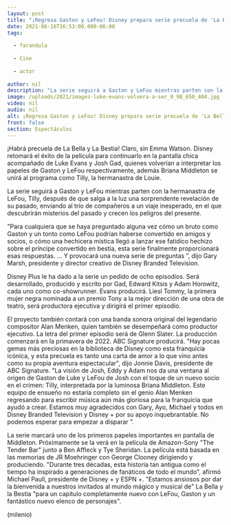 ```yaml
---
layout: post
title: "¡Regresa Gaston y LeFou! Disney prepara serie precuela de 'La Bella y La Bestia'; tendrá ocho episodios"
date: 2021-06-16T16:53:00.000-06:00
tags:
  
  - farandula
  
  - Cine
  
  - actor
  
author: nil
description: "La serie seguirá a Gaston y LeFou mientras parten con la hermanastra de LeFou, Tilly, después de que salga a la luz una sorprendente revelación de su pasado. "
image: /uploads/2021/images-luke-evans-volvera-a-ser_0_98_650_404.jpg
video: nil
audio: nil
alt: ¡Regresa Gaston y LeFou! Disney prepara serie precuela de 'La Bella y La Bestia'; tendrá ocho episodios
front: false
section: Espectáculos
---
```


¡Habrá precuela de La Bella y La Bestia! Claro, sin Emma Watson. Disney retomará el éxito de la película para continuarlo en la pantalla chica acompañado de Luke Evans y Josh Gad, quienes volverían a interpretar los papeles de Gaston y LeFou respectivamente, además Briana Middleton se unirá al programa como Tilly, la hermanastra de Louie. 

La serie seguirá a Gaston y LeFou mientras parten con la hermanastra de LeFou, Tilly, después de que salga a la luz una sorprendente revelación de su pasado, enviando al trío de compañeros  a un viaje inesperado, en el que descubrirán  misterios del pasado y crecen los peligros del presente. 

"Para cualquiera que se haya preguntado alguna vez cómo un bruto como Gaston y un tonto como LeFou podrían haberse convertido en amigos y socios, o cómo una hechicera mística llegó a lanzar ese fatídico hechizo sobre el príncipe convertido en bestia, esta serie finalmente proporcionará esas respuestas. … Y provocará una nueva serie de preguntas ”, dijo Gary Marsh, presidente y director creativo de Disney Branded Television.

Disney Plus le ha dado a la serie un pedido de ocho episodios. Será desarrollado, producido y escrito por Gad, Edward Kitsis y Adam Horowitz, cada uno como co-showrunner. Evans producirá. Liesl Tommy, la primera mujer negra nominada a un premio Tony a la mejor dirección de una obra de teatro, será productora ejecutiva y dirigirá el primer episodio.  

El proyecto también contará con una banda sonora original del legendario compositor Alan Menken, quien también se desempeñará como productor ejecutivo. La letra del primer episodio será de Glenn Slater. La producción comenzará en la primavera de 2022. ABC Signature producirá. "Hay pocas gemas más preciosas en la biblioteca de Disney como esta franquicia icónica, y esta precuela es tanto una carta de amor a lo que vino antes como su propia aventura espectacular", dijo Jonnie Davis, presidente de ABC Signature.
“La visión de Josh, Eddy y Adam nos da una ventana al origen de Gaston de Luke y LeFou de Josh con el toque de un nuevo socio en el crimen: Tilly, interpretada por la luminosa Briana Middleton. Este equipo de ensueño no estaría completo sin el genio Alan Menken regresando para escribir música aún más gloriosa para la franquicia que ayudó a crear. Estamos muy agradecidos con Gary, Ayo, Michael y todos en Disney Branded Television y Disney + por su apoyo inquebrantable. No podemos esperar para empezar a disparar ”. 

La serie marcará uno de los primeros papeles importantes en pantalla de Middleton. Próximamente se la verá en la película de Amazon-Sony "The Tender Bar" junto a Ben Affleck y Tye Sheridan. La película está basada en las memorias de JR Moehringer con George Clooney dirigiendo y produciendo. 
"Durante tres décadas, esta historia tan antigua como el tiempo ha inspirado a generaciones de fanáticos de todo el mundo", afirmó Michael Paull, presidente de Disney + y ESPN +. "Estamos ansiosos por dar la bienvenida a nuestros invitados al mundo mágico y musical de" La Bella y la Bestia "para un capítulo completamente nuevo con LeFou, Gaston y un fantástico nuevo elenco de personajes".

(milenio)